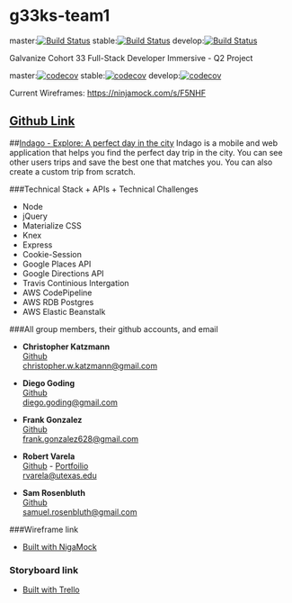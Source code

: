 # g33ks-team1 

master:[![Build Status](https://travis-ci.org/diegogoding/indago.svg?branch=master)](https://travis-ci.org/diegogoding/scout)
stable:[![Build Status](https://travis-ci.org/diegogoding/indago.svg?branch=stable)](https://travis-ci.org/diegogoding/scout)
develop:[![Build Status](https://travis-ci.org/diegogoding/indago.svg?branch=develop)](https://travis-ci.org/diegogoding/scout)

Galvanize Cohort 33 Full-Stack Developer Immersive - Q2 Project

master:[![codecov](https://codecov.io/gh/diegogoding/indago/branch/master/graph/badge.svg)](https://codecov.io/gh/diegogoding/scout)
stable:[![codecov](https://codecov.io/gh/diegogoding/indago/branch/stable/graph/badge.svg)](https://codecov.io/gh/diegogoding/scout)
develop:[![codecov](https://codecov.io/gh/diegogoding/indago/branch/develop/graph/badge.svg)](https://codecov.io/gh/diegogoding/scout)

Current Wireframes: https://ninjamock.com/s/F5NHF

## [Github Link](https://github.com/diegogoding/indago)

##[Indago - Explore: A perfect day in the city](http://indago.io)
Indago is a mobile and web application that helps you find the perfect day trip in the city. You can see other users trips and save the best one that matches you. You can also create a custom trip from scratch.

###Technical Stack + APIs + Technical Challenges
* Node
* jQuery
* Materialize CSS
* Knex
* Express
* Cookie-Session
* Google Places API
* Google Directions API
* Travis Continious Intergation 
* AWS CodePipeline
* AWS RDB Postgres
* AWS Elastic Beanstalk

###All group members, their github accounts, and email

* **Christopher Katzmann**  
[Github](https://github.com/cwkatzmann)  
christopher.w.katzmann@gmail.com  

* **Diego Goding**  
[Github](https://github.com/diegogoding)  
diego.goding@gmail.com  

* **Frank Gonzalez**  
[Github](https://github.com/d4rkkn1gh787)  
frank.gonzalez628@gmail.com  

* **Robert Varela**  
[Github](https://github.com/rvarela11) - [Portfoilio](http://www.robertvarela.com)    
rvarela@utexas.edu  

* **Sam Rosenbluth**  
[Github](https://github.com/rosenbluth)  
samuel.rosenbluth@gmail.com  


###Wireframe link
- [Built with NigaMock](https://ninjamock.com/s/F5NHF)


### Storyboard link
- [Built with Trello](https://trello.com/b/zQObQm8X/indago)
